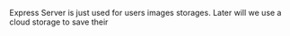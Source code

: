 Express Server is just used for users images storages.
Later will we use a cloud storage to save their
